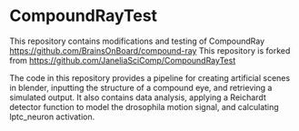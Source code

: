 # CompoundRayTest
This repository contains modifications and testing of CompoundRay https://github.com/BrainsOnBoard/compound-ray
This repository is forked from https://github.com/JaneliaSciComp/CompoundRayTest

The code in this repository provides a pipeline for creating artificial scenes in blender, inputting the structure of a compound eye, and retrieving a simulated output.
It also contains data analysis, applying a Reichardt detector function to model the drosophila motion signal, and calculating lptc_neuron activation.